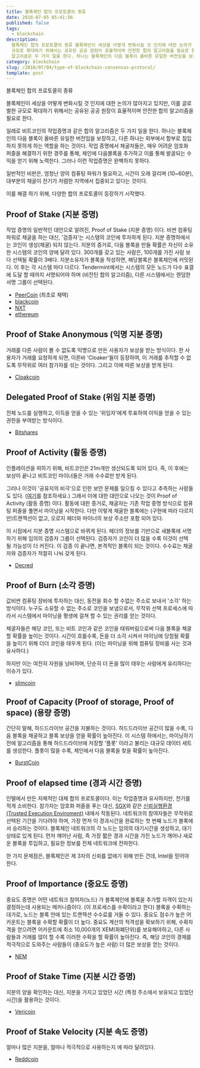 ```yaml
---
title: 블록체인 합의 프로토콜의 종류
date: 2018-07-05 05:41:56
published: false
tags:
  - blockchain
description:
  블록체인 합의 프로토콜의 종류 블록체인이 세상을 어떻게 변화시킬 것 인지에 대한 논의가 많아지고 있지만, 이를 글로벌한
  규모로 확대하기 위해서는 공유된 공공 원장이 효율적이며 안전한 합의 알고리즘을 필요로 한다.  일례로 비트코인의 작업증명과 같은 합의
  알고리즘은 두 가지 일을 한다. 하나는 블록체인의 다음 블록이 올바른 유일한 버전임을 보장하고, 다른 ...
category: blockchain
slug: /2018/07/04/type-of-blockchain-consensus-protocol/
template: post
---
```


블록체인 합의 프로토콜의 종류

블록체인이 세상을 어떻게 변화시킬 것 인지에 대한 논의가 많아지고 있지만, 이를 글로벌한 규모로 확대하기 위해서는 공유된 공공 원장이 효율적이며 안전한 합의 알고리즘을 필요로 한다.

일례로 비트코인의 작업증명과 같은 합의 알고리즘은 두 가지 일을 한다. 하나는 블록체인의 다음 블록이 올바른 유일한 버전임을 보장하고, 다른 하나는 외부에서 함부로 침입하지 못하게 하는 역할을 하는 것이다. 작업 증명에서 채굴자들은, 매우 어려운 암호화 퍼즐을 해결하기 위한 경주를 통해, 체인에 다음블록을 추가하고 이를 통해 발굴되는 수익을 얻기 위해 노력한다. 그러나 이런 작업증명은 완벽하지 못하다.

일반적인 비판은, 엄청난 양의 컴퓨팅 파워가 필요하고, 시간이 오래 걸리며 (10~60분), 대부분의 채굴이 전기가 저렴한 지역에서 집중되고 있다는 것이다.

이를 해결 하기 위해, 다양한 합의 프로토콜이 등장하기 시작했다.

## Proof of Stake (지분 증명)

작업 증명의 일반적인 대안으로 알려진, Proof of Stake (지분 증명) 이다. 비싼 컴퓨팅 파워로 채굴을 하는 대신, '검증자'는 시스템의 코인에 투자하게 된다. 지분 증명하에서는 코인이 생성(채굴) 되지 않는다. 지분의 증거로, 다음 블록을 만들 확률은 자신이 소유한 시스템의 코인의 양에 달려 있다. 300개를 갖고 있는 사람은, 100개를 가진 사람 보다 선택될 확률이 3배다. 지분소유자가 블록을 작성하면, 해당블록은 블록체인에 커밋된다. 이 후는 각 시스템 마다 다르다. Tendermint에서는 시스템의 모든 노드가 다수 표결에 도달 할 때까지 서명되어야 하며 (비잔틴 합의 알고리즘), 다른 시스템에서는 랜덤한 서명 그룹이 선택된다.

- [PeerCoin](https://peercoin.net/) (최초로 채택)
- [blackcoin](https://blackcoin.org/)
- [NXT](https://nxtplatform.org/)
- [ethereum](https://ethereum.org/)

## Proof of Stake Anonymous (익명 지분 증명)

거래를 다른 사람이 볼 수 없도록 익명으로 만든 사용자가 보상을 받는 방식이다. 한 사용자가 거래를 요청하게 되면, 이른바 'Cloaker'들이 등장하여, 이 거래를 추적할 수 없도록 무작위로 여러 참가자를 섞는 것이다. 그리고 이에 따른 보상을 받게 된다.

- [Cloakcoin](https://www.cloakcoin.com/)

## Delegated Proof of Stake (위임 지분 증명)

전체 노드를 실행하고, 이득을 얻을 수 있는 '위임자'에게 투표하여 이익을 얻을 수 있는 권한을 부여받는 방식이다.

- [Bitshares](https://bitshares.org/)

## Proof of Activity (활동 증명)

인플레이션을 피하기 위해, 비트코인은 21m개만 생산되도록 되어 있다. 즉, 이 후에는 보상이 끝나고 비트코인 마이너들은 거래 수수료만 받게 된다.

그러나 이것이 '공유지의 비극'으로 인한 보안 문제를 일으킬 수 있다고 추측하는 사람들도 있다. ([여기](https://yceffort.github.io/2018/06/27/Instability-of-Bitcoin-Without-the-Block-Reward.html)를 참조하세요.) 그래서 이에 대한 대안으로 나오는 것이 Proof of Activity (활동 증명) 이다. 활동에 대한 증거로, 채굴자는 기존 작업 증명 방식으로 컴퓨팅 퍼즐을 풀면서 마이닝을 시작한다. 다만 이렇게 채굴한 블록에는 (구현에 따라 다르지만)트랜잭션이 없고, 오로지 헤더와 마이너의 보상 주소만 포함 되어 있다.

이 시점에서 지분 증명 시스템으로 바뀌게 된다. 헤더의 정보를 기반으로 새블록에 서명하기 위해 임의의 검증자 그룹이 선택된다. 검증자가 코인이 더 많을 수록 이것이 선택 될 가능성이 더 커진다. 이 검증 이 끝나면, 본격적인 블록이 되는 것이다. 수수료는 채굴자와 검증자가 적절히 나눠 갖게 된다.

- [Decred](https://www.decred.org/)

## Proof of Burn (소각 증명)

값비싼 컴퓨팅 장비에 투자하는 대신, 동전을 회수 할 수없는 주소로 보내서 '소각' 하는 방식이다. 누구도 소유할 수 없는 주소로 코인을 보냄으로서, 무작위 선택 프로세스에 따라서 시스템에서 마이닝을 평생에 걸쳐 할 수 있는 권리를 얻는 것이다.

채굴자들은 해당 코인, 또는 비트 코인과 같은 코인을 태워버림으로써 다음 블록을 채굴할 확률을 높이는 것이다. 시간이 흐를수록, 돈을 더 소각 시켜서 마이닝에 당첨될 확률을 높이기 위해 더더 코인을 태우게 된다. (이는 마이닝을 위해 컴퓨팅 장비를 사는 것과 유사하다.)

하지만 이는 여전히 자원을 낭비하며, 단순히 더 돈을 많이 태우는 사람에게 유리하다는 이슈가 있다.

- [slimcoin](http://slimco.in/)

## Proof of Capacity (Proof of storage, Proof of space) (용량 증명)

간단히 말해, 하드드라이브 공간을 지불하는 것이다. 하드드라이브 공간이 많을 수록, 다음 블록을 채굴하고 블록 보상을 얻을 확률이 높아진다. 이 시스템 하에서는, 마이닝하기전에 알고리즘을 통해 하드드라이브에 저장할 '플롯' 이라고 불리는 대규모 데이터 세트를 생성한다. 플롯이 많을 수록, 체인에서 다음 블록을 찾을 확률이 높아진다.

- [BurstCoin](https://www.burst-coin.org/)

## Proof of elapsed time (경과 시간 증명)

인텔에서 만든 자체적인 대체 합의 프로토콜이다. 이는 작업증명과 유사하지만, 전기를 적게 소비한다. 참가자는 암호화 퍼즐을 푸는 대신, [SGX](https://software.intel.com/en-us/sgx)와 같은 [신뢰실행환경 (Trusted Execution Enviroment)](http://www.tta.or.kr/data/weeklyNoticeView.jsp?pk_num=5522) 내에서 작동된다. 네트워크의 참여자들은 무작위로 선택된 기간을 기다려야 하며, 가장 먼저 이 경과시간을 완료하는 첫 번째 노드가 블록에서 승리하는 것이다. 블록체인 네트워크의 각 노드는 임의의 대기시간을 생성하고, 대기 상태로 있게 된다. 먼저 깨어난 사람, 즉 가장 짧은 경과 시간을 가진 노드가 깨어나 새로운 블록을 투입하고, 필요한 정보를 전체 네트워크에 전파한다.

한 가지 문제점은, 블록체인은 제 3자의 신뢰를 없애기 위해 만든 건데, Intel을 믿어야 한다.

## Proof of Importance (중요도 증명)

중요도 증명은 어떤 네트워크 참여자(노드) 가 블록체인에 블록을 추가할 자격이 있는지 결정하는데 사용되는 메커니즘이다. (이 프로세스를 수확이라고 한다) 블록을 수확하는 대가로, 노드는 블록 안에 있는 트랜잭션 수수료를 거둘 수 있다. 중요도 점수가 높은 어카운트는 블록을 수확할 확률이 더 높다. 중요도 계산의 적격성을 확보하기 위해, 수확자격을 얻으려면 어카운트에 최소 10,000개의 XEM(화폐단위)를 보유해야하고, 다른 사람들과 거래를 많이 할 수록 이러한 수확을 할 확률이 높아진다. 즉, 해당 코인의 경제를 적극적으로 도와주는 사람들이 (중요도가 높은 사람) 더 많은 보상을 얻는 것이다.

- [NEM](https://nem.io/)

## Proof of Stake Time (지분 시간 증명)

지분의 양을 확인하는 대신, 지분을 가지고 있었던 시간 (특정 주소에서 보유되고 있었던 시간)을 활용하는 것이다.

- [Vericoin](https://vericoin.info/)

## Proof of Stake Velocity (지분 속도 증명)

얼마나 많은 지분을, 얼마나 적극적으로 사용하는지 에 따라 달려있다.

- [Reddcoin](https://reddcoin.com/)
